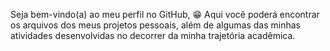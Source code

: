 Seja bem-vindo(a) ao meu perfil no GitHub, :grin:
Aqui você poderá encontrar os arquivos dos meus projetos pessoais, além de algumas das minhas atividades desenvolvidas no decorrer da minha trajetória acadêmica. 
